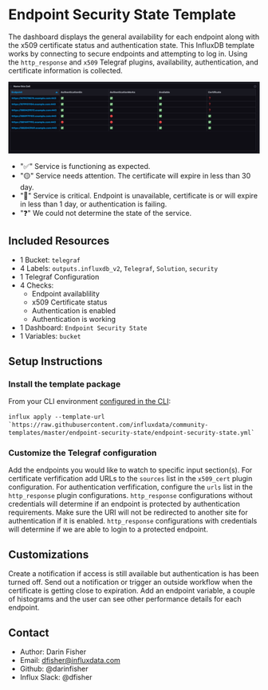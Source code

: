# Endpoint Security State Template

The dashboard displays the general availability for each endpoint along with the x509 certificate status and authentication state.
This InfluxDB template works by connecting to secure endpoints and attempting to log in. Using the `http_response` and `x509` Telegraf plugins, availability, authentication, and certificate information is collected.

![Endpoint Security State Dashboard Screenshot](endpoint-security-state.png)

- "✅" Service is functioning as expected.
- "🟡" Service needs attention. The certificate will expire in less than 30 day.
- "🔴" Service is critical.  Endpoint is unavailable, certificate is or will expire in less than 1 day, or authentication is failing.
- "❓" We could not determine the state of the service.

## Included Resources

- 1 Bucket: `telegraf`
- 4 Labels: `outputs.influxdb_v2`, `Telegraf`, `Solution`, `security`
- 1 Telegraf Configuration 
- 4 Checks: 
    - Endpoint availablility
    - x509 Certificate status
    - Authentication is enabled
    - Authentication is working
- 1 Dashboard: `Endpoint Security State`
- 1 Variables: `bucket`

## Setup Instructions

### Install the template package
From your CLI environment [configured in the CLI](https://v2.docs.influxdata.com/v2.0/reference/cli/influx/config/):
```
influx apply --template-url `https://raw.githubusercontent.com/influxdata/community-templates/master/endpoint-security-state/endpoint-security-state.yml`
```

### Customize the Telegraf configuration
Add the endpoints you would like to watch to specific input section(s).
For certificate verfification add URLs to the `sources` list in the `x509_cert` plugin configuration.
For authentication verfification, configure the `urls` list in the `http_response` plugin configurations.
`http_response` configurations without credentials will determine if an endpoint is protected by authentication requirements. Make sure the URI will not be redirected to another site for authentication if it is enabled.
`http_response` configurations with credentials will determine if we are able to login to a protected endpoint.

## Customizations

Create a notification if access is still available but authentication is has been turned off.
Send out a notification or trigger an outside workflow when the certificate is getting close to expiration.
Add an endpoint variable, a couple of histograms and the user can see other performance details for each endpoint.

## Contact

- Author: Darin Fisher
- Email: dfisher@influxdata.com
- Github: @darinfisher
- Influx Slack: @dfisher

